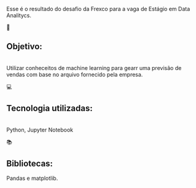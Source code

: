 

Esse é o resultado do desafio da Frexco para a vaga de Estágio em Data Analitycs.

📌<h2>Objetivo:</h2><br>
Utilizar conheceitos de machine learning para gearr uma previsão de vendas com base no arquivo fornecido pela empresa.

💻<h2>Tecnologia utilizadas:</h2><br>
Python, 
Jupyter Notebook<p>

📚<h2>Bibliotecas:</h2> Pandas e matplotlib.


